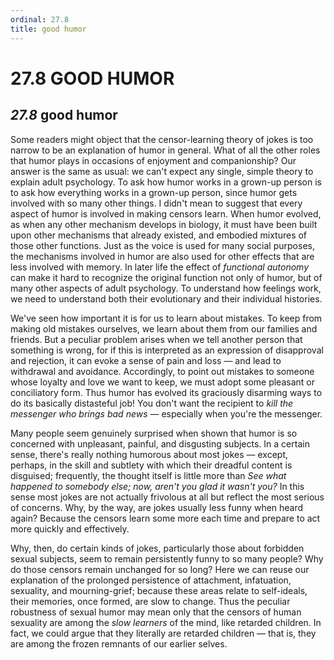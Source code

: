 ```yaml
---
ordinal: 27.8
title: good humor
---
```


# 27.8 GOOD HUMOR 

<h2><em>27.8</em> good humor</h2>
<p>Some readers might object that the censor-learning theory of jokes is too narrow to be an explanation of humor in general. What of all the other roles that humor plays in occasions of enjoyment and companionship? Our answer is the same as usual: we can't expect any single, simple theory to explain adult psychology. To ask how humor works in a grown-up person is to ask how everything works in a grown-up person, since humor gets involved with so many other things. I didn't mean to suggest that every aspect of humor is involved in making censors learn. When humor evolved, as when any other mechanism develops in biology, it must have been built upon other mechanisms that already existed, and embodied mixtures of those other functions. Just as the voice is used for many social purposes, the mechanisms involved in humor are also used for other effects that are less involved with memory. In later life the effect of <em>functional autonomy</em> can make it hard to recognize the original function not only of humor, but of many other aspects of adult psychology. To understand how feelings work, we need to understand both their evolutionary and their individual histories.</p>
<p>We've seen how important it is for us to learn about mistakes. To keep from making old mistakes ourselves, we learn about them from our families and friends. But a peculiar problem arises when we tell another person that something is wrong, for if this is interpreted as an expression of disapproval and rejection, it can evoke a sense of pain and loss &mdash; and lead to withdrawal and avoidance. Accordingly, to point out mistakes to someone whose loyalty and love we want to keep, we must adopt some pleasant or conciliatory form. Thus humor has evolved its graciously disarming ways to do its basically distasteful job! You don't want the recipient to <em>kill the messenger who brings bad news</em> &mdash; especially when you're the messenger.</p>
<p>Many people seem genuinely surprised when shown that humor is so concerned with unpleasant, painful, and disgusting subjects. In a certain sense, there's really nothing humorous about most jokes &mdash; except, perhaps, in the skill and subtlety with which their dreadful content is disguised; frequently, the thought itself is little more than <em>See what happened to somebody else; now, aren't you glad it wasn't you?</em> In this sense most jokes are not actually frivolous at all but reflect the most serious of concerns. Why, by the way, are jokes usually less funny when heard again? Because the censors learn some more each time and prepare to act more quickly and effectively.</p>
<p>Why, then, do certain kinds of jokes, particularly those about forbidden sexual subjects, seem to remain persistently funny to so many people? Why do those censors remain unchanged for so long? Here we can reuse our explanation of the prolonged persistence of attachment, infatuation, sexuality, and mourning-grief; because these areas relate to self-ideals, their memories, once formed, are slow to change. Thus the peculiar robustness of sexual humor may mean only that the censors of human sexuality are among the <em>slow learners</em> of the mind, like retarded children. In fact, we could argue that they literally are retarded children &mdash; that is, they are among the frozen remnants of our earlier selves.</p>